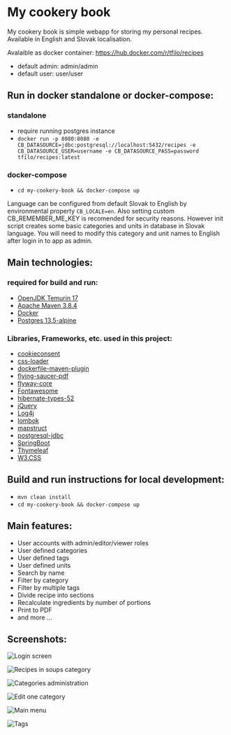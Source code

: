 # My cookery book
My cookery book is simple webapp for storing my personal recipes.
Available in English and Slovak localisation.

Avalaible as docker container:
https://hub.docker.com/r/tfilo/recipes

* default admin: admin/admin
* default user: user/user

## Run in docker standalone or docker-compose:

### standalone
* require running postgres instance
* `docker run -p 8080:8080 -e CB_DATASOURCE=jdbc:postgresql://localhost:5432/recipes -e CB_DATASOURCE_USER=username -e CB_DATASOURCE_PASS=password tfilo/recipes:latest`

### docker-compose
* `cd my-cookery-book && docker-compose up`

Language can be configured from default Slovak to English by environmental property `CB_LOCALE=en`.
Also setting custom CB_REMEMBER_ME_KEY is recomended for security reasons.
However init script creates some basic categories and units in database in Slovak language.
You will need to modify this category and unit names to English after login in to app as admin.

## Main technologies:

### required for build and run:
* [OpenJDK Temurin 17](https://adoptium.net/)
* [Apache Maven 3.8.4](https://maven.apache.org/)
* [Docker](https://www.docker.com/)
* [Postgres 13.5-alpine](https://hub.docker.com/_/postgres)
  
### Libraries, Frameworks, etc. used in this project:
* [cookieconsent](https://github.com/osano/cookieconsent)
* [css-loader](https://projects.lukehaas.me/css-loaders/)
* [dockerfile-maven-plugin](https://github.com/spotify/dockerfile-maven)
* [flying-saucer-pdf](https://github.com/flyingsaucerproject/flyingsaucer)
* [flyway-core](https://github.com/flyway/flyway)
* [Fontawesome](https://fontawesome.com/)
* [hibernate-types-52](https://github.com/vladmihalcea/hibernate-types)
* [jQuery](https://jquery.com/)
* [Log4j](https://logging.apache.org/log4j/2.x/)
* [lombok](https://projectlombok.org/)
* [mapstruct](https://mapstruct.org/)
* [postgresql-jdbc](https://jdbc.postgresql.org/)
* [SpringBoot](https://spring.io/projects/spring-boot)
* [Thymeleaf](https://www.thymeleaf.org/)
* [W3.CSS](https://www.w3schools.com/w3css/defaulT.asp)

## Build and run instructions for local development:
* `mvn clean install`
* `cd my-cookery-book && docker-compose up`

## Main features:
* User accounts with admin/editor/viewer roles
* User defined categories
* User defined tags
* User defined units
* Search by name
* Filter by category
* Filter by multiple tags
* Divide recipe into sections
* Recalculate ingredients by number of portions
* Print to PDF
* and more ...

## Screenshots:
![Login screen](https://github.com/tfilo/my-cookery-book/blob/assets/login.png?raw=true)

![Recipes in soups category](https://github.com/tfilo/my-cookery-book/blob/assets/soups.png?raw=true)

![Categories administration](https://github.com/tfilo/my-cookery-book/blob/assets/categories.png?raw=true)

![Edit one category](https://github.com/tfilo/my-cookery-book/blob/assets/category.png?raw=true)

![Main menu](https://github.com/tfilo/my-cookery-book/blob/assets/menu.png?raw=true)

![Tags](https://github.com/tfilo/my-cookery-book/blob/assets/tags.png?raw=true)
